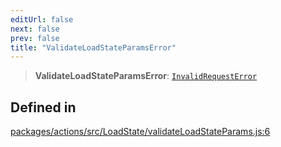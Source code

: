 ```yaml
---
editUrl: false
next: false
prev: false
title: "ValidateLoadStateParamsError"
---
```


> **ValidateLoadStateParamsError**: [`InvalidRequestError`](/reference/tevm/errors/classes/invalidrequesterror/)

## Defined in

[packages/actions/src/LoadState/validateLoadStateParams.js:6](https://github.com/qbzzt/tevm-monorepo/blob/main/packages/actions/src/LoadState/validateLoadStateParams.js#L6)
